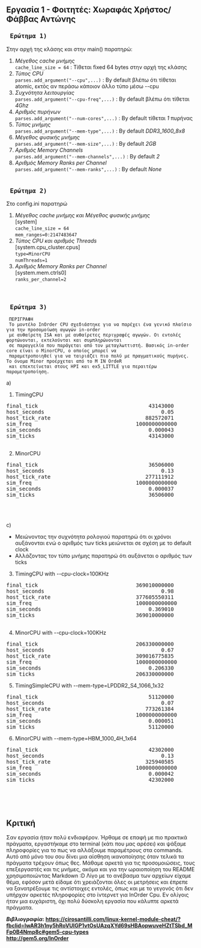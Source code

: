 ## Εργασία 1 - Φοιτητές: Χωραφάς Χρήστος/Φάββας Αντώνης

### <pre><b> Ερώτημα 1)</b></pre>  
Στην αρχή της κλάσης και στην main() παρατηρώ:  
  1. _Μέγεθος cache μνήμης_  
    `cache_line_size = 64` : Τίθεται fixed 64 bytes στην αρχή της κλάσης   
  2. _Τύπος CPU_  
    `parses.add_argument("--cpu",...)` : Βy default βλέπω ότι τίθεται atomic, εκτός αν περάσω κάποιον άλλο τύπο μέσω --cpu  
  3. _Συχνότητα λειτουργίας_  
    `parses.add_argument("--cpu-freq",...)` : By default βλέπω ότι τίθεται _4Ghz_  
  4. _Αριθμός πυρήνων_  
    `parses.add_argument("--num-cores",...)` : By default τίθεται _1_ πυρήνας  
  5. _Τύπος μνήμης_  
    `parses.add_argument("--mem-type",...)` : By default _DDR3_1600_8x8_  
  6. _Μέγεθος φυσικής μνήμης_  
    `parses.add_argument("--mem-size",...)` : By default _2GB_  
  7. _Αριθμός Memory Channels_  
    `parses.add_argument("--mem-channels",...)` : By default _2_  
  8. _Αριθμός Memory Ranks per Channel_  
    `parses.add_argument("--mem-ranks",...)` : By default _None_
    <br><br>
### <pre><b> Ερώτημα 2)</b></pre>    
Στο config.ini παρατηρώ  
  1. _Μέγεθος cache μνήμης και Μέγεθος φυσικής μνήμης_  
    [system]  
   `cache_line_size = 64`  
   `mem_ranges=0:2147483647`  
  2. _Τύπος CPU και αριθμός Threads_  
   [system.cpu_cluster.cpus]  
   `type=MinorCPU`  
   `numThreads=1`  
  3. _Αριθμός Memory Ranks per Channel_  
   [system.mem.ctrls0]  
   `ranks_per_channel=2`  
   <br><br>
### <pre><b> Ερώτημα 3)</b></pre>      
     
     ΠΕΡΙΓΡΑΦΗ  
     Το μοντέλο InOrder CPU σχεδιάστηκε για να παρέχει ένα γενικό πλαίσιο για την προσομοίωση αγωγών in-order 
     με αυθαίρετη ISA και με αυθαίρετες περιγραφές αγωγών. Οι εντολές φορτώνονται, εκτελούνται και συμπληρώνονται 
     σε παραγγελία που παράγεται από τον μεταγλωττιστή. Βασικός in-order core είναι ο MinorCPU, ο οποίος μπορεί να 
     παραμετροποιηθεί για να ταιριάζει πιο πολύ με πραγματικούς πυρήνες. Το όνομα Minor προέρχεται από το M ΙN ΟrdeR
     και επεκτείνεται στους HPI και ex5_LITTLE για περαιτέρω παραμετροποίηση.  
   a) 
   1. TimingCPU  
   <pre>
final_tick                                   43143000                       # Number of ticks from beginning of simulation (restored from checkpoints and never reset)  
host_seconds                                     0.05                       # Real time elapsed on the host  
host_tick_rate                              882572071                       # Simulator tick rate (ticks/s)  
sim_freq                                 1000000000000                      # Frequency of simulated ticks  
sim_seconds                                  0.000043                       # Number of seconds simulated  
sim_ticks                                    43143000                       # Number of ticks simulated  
   </pre>
   2. MinorCPU  
   <pre>
final_tick                                   36506000                       # Number of ticks from beginning of simulation (restored from checkpoints and never reset)
host_seconds                                     0.13                       # Real time elapsed on the host
host_tick_rate                              277111912                       # Simulator tick rate (ticks/s)
sim_freq                                 1000000000000                      # Frequency of simulated ticks
sim_seconds                                  0.000037                       # Number of seconds simulated
sim_ticks                                    36506000                       # Number of ticks simulated
   </pre>
   <br><br>
  c)  
  * Μειώνοντας την συχνότητα ρολογιού παρατηρώ ότι οι χρόνοι αυξάνονται ενώ ο αριθμός των ticks μειώνεται σε σχέση με το default clock  
  * Αλλάζοντας τον τύπο μνήμης παρατηρώ ότι αυξάνεται ο αριθμός των ticks 

  3. TimingCPU with --cpu-clock=100KHz  
  <pre>
final_tick                               369010000000                       # Number of ticks from beginning of simulation (restored from checkpoints and never reset)
host_seconds                                     0.98                       # Real time elapsed on the host
host_tick_rate                           377605550311                       # Simulator tick rate (ticks/s)
sim_freq                                 1000000000000                      # Frequency of simulated ticks
sim_seconds                                  0.369010                       # Number of seconds simulated
sim_ticks                                369010000000                       # Number of ticks simulated
  </pre>
  
  4. MinorCPU with --cpu-clock=100KHz  
  <pre>
final_tick                               206330000000                       # Number of ticks from beginning of simulation (restored from checkpoints and never reset)
host_seconds                                     0.67                       # Real time elapsed on the host
host_tick_rate                           309016775835                       # Simulator tick rate (ticks/s)
sim_freq                                 1000000000000                      # Frequency of simulated ticks
sim_seconds                                  0.206330                       # Number of seconds simulated
sim_ticks                                206330000000                       # Number of ticks simulated
</pre> 

5. TimingSimpleCPU with --mem-type=LPDDR2_S4_1066_1x32
<pre>
final_tick                                   51120000                       # Number of ticks from beginning of simulation (restored from checkpoints and never reset)
host_seconds                                     0.07                       # Real time elapsed on the host
host_tick_rate                              773261384                       # Simulator tick rate (ticks/s)
sim_freq                                 1000000000000                      # Frequency of simulated ticks
sim_seconds                                  0.000051                       # Number of seconds simulated
sim_ticks                                    51120000                       # Number of ticks simulated
</pre>  

6. MinorCPU with --mem-type=HBM_1000_4H_1x64
<pre>
final_tick                                   42302000                       # Number of ticks from beginning of simulation (restored from checkpoints and never reset)
host_seconds                                     0.13                       # Real time elapsed on the host
host_tick_rate                              325940585                       # Simulator tick rate (ticks/s)
sim_freq                                 1000000000000                      # Frequency of simulated ticks
sim_seconds                                  0.000042                       # Number of seconds simulated
sim_ticks                                    42302000                       # Number of ticks simulated
</pre>
<br><br><br>
## Κριτική
Σαν εργασία ήταν πολύ ενδιαφέρον. Ήρθαμε σε επαφή με πιο πρακτικά πράγματα, εργαστήκαμε στο terminal (κάτι που μας αρέσει) και ψάξαμε πληροφορίες για το πως να αλλάξουμε παραμέτρους στα commands. Αυτό από μόνο του σου δίνει μια αίσθηση ικανοποίησης όταν τελικά τα πράγματα τρέχουν όπως θες. Μάθαμε αρκετά για τις προσομοιώσεις, τους επεξεργαστές και τις μνήμες, ακόμα και για την ωραιοποίηση του README χρησιμοποιώντας Markdown :D Λίγο με το ανέβασμα των αρχείων είχαμε θέμα, εφόσον μετά είδαμε ότι χρειάζονται όλες οι μετρήσεις και έπρεπε να ξανατρέξουμε τις αντίστοιχες εντολές, όπως και με το γεγονός ότι δεν υπήρχαν αρκετές πληροφορίες στο ίντερνετ για InOrder Cpu. Εν ολίγοις ήταν μια ευχάριστη, όχι πολύ δύσκολη εργασία που κάλυπτε αρκετά πράγματα.

      
<b>_Βιβλιογραφία_<b>:  https://cirosantilli.com/linux-kernel-module-cheat/?fbclid=IwAR3h1ny5hRoVUIGP1vtOsUAzqXYd69sHBAopwuveHZtTSbd_MFp0B4Nmp8c#gem5-cpu-types  
http://gem5.org/InOrder
